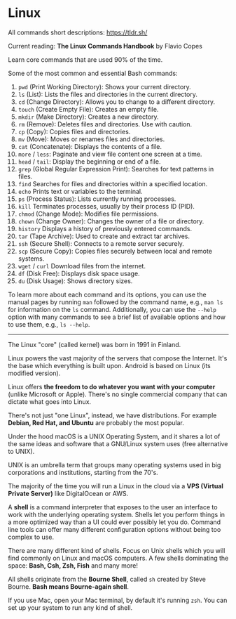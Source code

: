 # Linux

All commands short descriptions: https://tldr.sh/

Current reading: **The Linux Commands Handbook** by Flavio Copes

Learn core commands that are used 90% of the time.

Some of the most common and essential Bash commands:

1. `pwd` (Print Working Directory): Shows your current directory.
2. `ls` (List): Lists the files and directories in the current directory.
3. `cd` (Change Directory): Allows you to change to a different directory.
4. `touch` (Create Empty File): Creates an empty file.
5. `mkdir` (Make Directory): Creates a new directory.
6. `rm` (Remove): Deletes files and directories. Use with caution.
7. `cp` (Copy): Copies files and directories.
8. `mv` (Move): Moves or renames files and directories.
9. `cat` (Concatenate): Displays the contents of a file.
10. `more` / `less`: Paginate and view file content one screen at a time.
11. `head` / `tail`: Display the beginning or end of a file.
12. `grep` (Global Regular Expression Print): Searches for text patterns in files.
13. `find` Searches for files and directories within a specified location.
14. `echo` Prints text or variables to the terminal.
15. `ps` (Process Status): Lists currently running processes.
16. `kill` Terminates processes, usually by their process ID (PID).
17. `chmod` (Change Mode): Modifies file permissions.
18. `chown` (Change Owner): Changes the owner of a file or directory.
19. `history` Displays a history of previously entered commands.
20. `tar` (Tape Archive): Used to create and extract tar archives.
21. `ssh` (Secure Shell): Connects to a remote server securely.
22. `scp` (Secure Copy): Copies files securely between local and remote systems.
23. `wget` / `curl` Download files from the internet.
24. `df` (Disk Free): Displays disk space usage.
25. `du` (Disk Usage): Shows directory sizes.

To learn more about each command and its options,
you can use the manual pages by running `man` followed by the command name, e.g., `man ls` for information on the `ls` command.
Additionally, you can use the `--help` option with many commands to see a brief list of available options and how to use them, e.g., `ls --help`.

---
The Linux "core" (called kernel) was born in 1991 in Finland.

Linux powers the vast majority of the servers that compose the Internet. It's the base which
everything is built upon. Android is based on Linux (its modified version).

Linux offers **the freedom to do whatever you want with your computer** (unlike Microsoft or Apple).
There's no single commercial company that can dictate what goes into Linux.

There's not just "one Linux", instead, we have distributions.
For example **Debian, Red Hat, and Ubuntu** are probably the most popular.

Under the hood macOS is a UNIX Operating System, and it shares a lot of the same ideas and software that a GNU/Linux system uses (free alternative to UNIX).

UNIX is an umbrella term that groups many operating systems used in big corporations and institutions, starting from the 70's.

The majority of the time you will run a Linux in the cloud via a **VPS (Virtual Private Server)** like DigitalOcean or AWS.

A **shell** is a command interpreter that exposes to the user an interface to work with the underlying operating system.
Shells let you perform things in a more optimized way than a UI could ever possibly let you do.
Command line tools can offer many different configuration options without being too complex to use.

There are many different kind of shells. Focus on Unix shells which you will find commonly on Linux and macOS computers.
A few shells dominating the space: **Bash, Csh, Zsh, Fish** and many more!

All shells originate from the **Bourne Shell**, called `sh` created by Steve Bourne. **Bash means Bourne-again shell**.

If you use Mac, open your Mac terminal, by default it's running `zsh`. You can set up your system to run any kind of shell.
